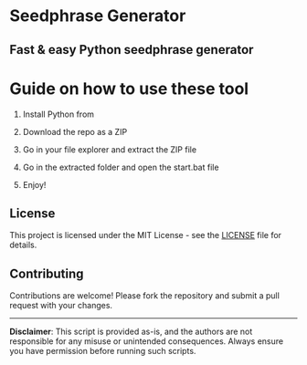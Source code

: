 # Seedphrase Generator        
          
## Fast & easy Python seedphrase generator          
              
# Guide on how to use these tool           
               
1. Install Python from            
   
2. Download the repo as a ZIP         
    
3. Go in your file explorer and extract the ZIP file      
           
4. Go in the extracted folder and open the start.bat file        
          
5. Enjoy!          
             
## License              
      
This project is licensed under the MIT License - see the [LICENSE](LICENSE) file for details.                   
    
## Contributing     
         
Contributions are welcome! Please fork the repository and submit a pull request with your changes.             
         
---        
         
**Disclaimer**: This script is provided as-is, and the authors are not responsible for any misuse or unintended consequences. Always ensure you have permission before running such scripts.            